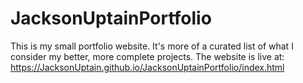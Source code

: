 # JacksonUptainPortfolio
This is my small portfolio website. It's more of a curated list of what I consider my better, more complete projects.
The website is live at: https://JacksonUptain.github.io/JacksonUptainPortfolio/index.html
